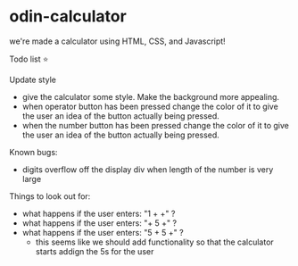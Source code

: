 # odin-calculator

we're made a calculator using HTML, CSS, and Javascript!




Todo list ⭐ 

Update style
- give the calculator some style. Make the background more appealing. 
- when operator button has been pressed change the color of it to give the user an idea
of the button actually being pressed.
- when the number button has been pressed change the color of it to give the user an idea of the button actually being pressed.

Known bugs: 
- digits overflow off the display div when length of the number is very large

Things to look out for:
- what happens if the user enters: "1 + +" ?
- what happens if the user enters: "+ 5 +" ?
- what happens if the user enters: "5 + 5 +" ?
    - this seems like we should add functionality so that the calculator starts addign the 5s for the user